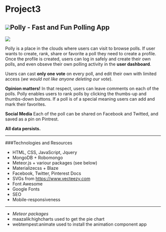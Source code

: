 # Project3

## <img src="https://github.com/mnaumoski/Project3/blob/master/public/favicon.ico">Polly - Fast and Fun Polling App

<img src="https://github.com/mnaumoski/Project3/blob/master/public/polly.png">

Polly is a place in the clouds where users can visit to browse polls.  If user wants to create, rank, share or favorite a poll they need to create a profile.  Once the profile is created, users can log in safely and create their own polls, and even obseve their own polling activity in the **user dashboard**.

Users can cast **only one vote** on every poll, and edit their own with limited access (*we would not like anyone deleting our vote*).

**Opinion matters!**  In that respect, users can leave comments on each of the polls. Polly enables users to rank polls by clicking the thumbs-up and thumbs-down buttons.  If a poll is of a special meaning users can add and mark their favorites.

**Social Media** Each of the poll can be shared on Facebook and Twitted, and saved as a pin on Pintrest.

**All data persists.**

---

###Technologies and Resources

- HTML, CSS, JavaScript, Jquery
- MongoDB + Robomongo
- Meteor.js + variour packages (see below)
- Materializecss + Blaze
- Facebook, Twitter, Pinterest Docs
- SVGs from https://www.vecteezy.com
- Font Awesome
- Google Fonts
- SEO
- Mobile-responsiveness

---

- *Meteor packages* 
- maazalik:highcharts used to get the pie chart
- webtempest:animate used to install the animation component app

